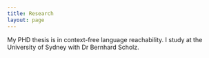 ```yaml
---
title: Research
layout: page
---
```


My PHD thesis is in context-free language reachability.
I study at the University of Sydney with Dr Bernhard Scholz.
